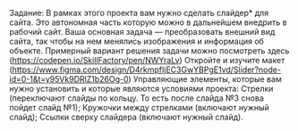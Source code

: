 Задание:
В рамках этого проекта вам нужно сделать слайдер* для сайта. Это автономная часть которую можно в дальнейшем внедрить в рабочий сайт. 
Ваша основная задача — преобразовать внешний вид сайта, так чтобы на нем менялись изображения и информация об объекте. Примерный вариант решения задачи можно посмотреть здесь (https://codepen.io/SkillFactory/pen/NWYraLv)
Откройте и изучите макет (https://www.figma.com/design/D4rkmpfIjEC3GwYBPgE1vd/Slider?node-id=0-1&t=y95Vk9DRlZ1b26Og-0)
Управляющие элементы, которые вам нужно установить и которые являются условиями проекта:
Стрелки (переключают слайды по кольцу. То есть после слайда №3 снова пойдет слайд №1);
Кружочки между стрелками (включают нужный слайд);
Ссылки сверху слайдера (включают нужный слайд).
